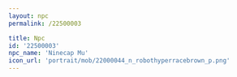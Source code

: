 ```yaml
---
layout: npc
permalink: /22500003

title: Npc
id: '22500003'
npc_name: 'Ninecap Mu'
icon_url: 'portrait/mob/22000044_n_robothyperracebrown_p.png'
---
```

